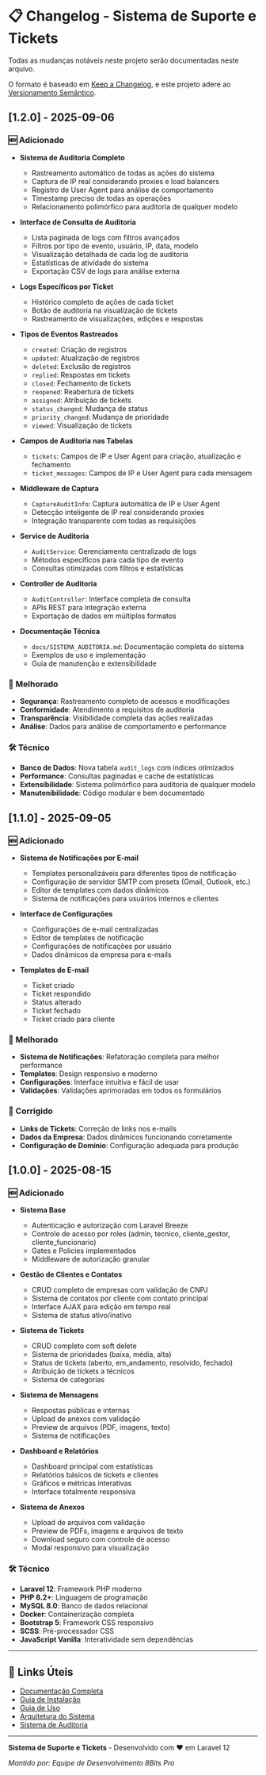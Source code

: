 # 📋 Changelog - Sistema de Suporte e Tickets

Todas as mudanças notáveis neste projeto serão documentadas neste arquivo.

O formato é baseado em [Keep a Changelog](https://keepachangelog.com/pt-BR/1.0.0/),
e este projeto adere ao [Versionamento Semântico](https://semver.org/lang/pt-BR/).

## [1.2.0] - 2025-09-06

### 🆕 Adicionado
- **Sistema de Auditoria Completo**
  - Rastreamento automático de todas as ações do sistema
  - Captura de IP real considerando proxies e load balancers
  - Registro de User Agent para análise de comportamento
  - Timestamp preciso de todas as operações
  - Relacionamento polimórfico para auditoria de qualquer modelo

- **Interface de Consulta de Auditoria**
  - Lista paginada de logs com filtros avançados
  - Filtros por tipo de evento, usuário, IP, data, modelo
  - Visualização detalhada de cada log de auditoria
  - Estatísticas de atividade do sistema
  - Exportação CSV de logs para análise externa

- **Logs Específicos por Ticket**
  - Histórico completo de ações de cada ticket
  - Botão de auditoria na visualização de tickets
  - Rastreamento de visualizações, edições e respostas

- **Tipos de Eventos Rastreados**
  - `created`: Criação de registros
  - `updated`: Atualização de registros
  - `deleted`: Exclusão de registros
  - `replied`: Respostas em tickets
  - `closed`: Fechamento de tickets
  - `reopened`: Reabertura de tickets
  - `assigned`: Atribuição de tickets
  - `status_changed`: Mudança de status
  - `priority_changed`: Mudança de prioridade
  - `viewed`: Visualização de tickets

- **Campos de Auditoria nas Tabelas**
  - `tickets`: Campos de IP e User Agent para criação, atualização e fechamento
  - `ticket_messages`: Campos de IP e User Agent para cada mensagem

- **Middleware de Captura**
  - `CaptureAuditInfo`: Captura automática de IP e User Agent
  - Detecção inteligente de IP real considerando proxies
  - Integração transparente com todas as requisições

- **Service de Auditoria**
  - `AuditService`: Gerenciamento centralizado de logs
  - Métodos específicos para cada tipo de evento
  - Consultas otimizadas com filtros e estatísticas

- **Controller de Auditoria**
  - `AuditController`: Interface completa de consulta
  - APIs REST para integração externa
  - Exportação de dados em múltiplos formatos

- **Documentação Técnica**
  - `docs/SISTEMA_AUDITORIA.md`: Documentação completa do sistema
  - Exemplos de uso e implementação
  - Guia de manutenção e extensibilidade

### 🔧 Melhorado
- **Segurança**: Rastreamento completo de acessos e modificações
- **Conformidade**: Atendimento a requisitos de auditoria
- **Transparência**: Visibilidade completa das ações realizadas
- **Análise**: Dados para análise de comportamento e performance

### 🛠️ Técnico
- **Banco de Dados**: Nova tabela `audit_logs` com índices otimizados
- **Performance**: Consultas paginadas e cache de estatísticas
- **Extensibilidade**: Sistema polimórfico para auditoria de qualquer modelo
- **Manutenibilidade**: Código modular e bem documentado

## [1.1.0] - 2025-09-05

### 🆕 Adicionado
- **Sistema de Notificações por E-mail**
  - Templates personalizáveis para diferentes tipos de notificação
  - Configuração de servidor SMTP com presets (Gmail, Outlook, etc.)
  - Editor de templates com dados dinâmicos
  - Sistema de notificações para usuários internos e clientes

- **Interface de Configurações**
  - Configurações de e-mail centralizadas
  - Editor de templates de notificação
  - Configurações de notificações por usuário
  - Dados dinâmicos da empresa para e-mails

- **Templates de E-mail**
  - Ticket criado
  - Ticket respondido
  - Status alterado
  - Ticket fechado
  - Ticket criado para cliente

### 🔧 Melhorado
- **Sistema de Notificações**: Refatoração completa para melhor performance
- **Templates**: Design responsivo e moderno
- **Configurações**: Interface intuitiva e fácil de usar
- **Validações**: Validações aprimoradas em todos os formulários

### 🐛 Corrigido
- **Links de Tickets**: Correção de links nos e-mails
- **Dados da Empresa**: Dados dinâmicos funcionando corretamente
- **Configuração de Domínio**: Configuração adequada para produção

## [1.0.0] - 2025-08-15

### 🆕 Adicionado
- **Sistema Base**
  - Autenticação e autorização com Laravel Breeze
  - Controle de acesso por roles (admin, tecnico, cliente_gestor, cliente_funcionario)
  - Gates e Policies implementados
  - Middleware de autorização granular

- **Gestão de Clientes e Contatos**
  - CRUD completo de empresas com validação de CNPJ
  - Sistema de contatos por cliente com contato principal
  - Interface AJAX para edição em tempo real
  - Sistema de status ativo/inativo

- **Sistema de Tickets**
  - CRUD completo com soft delete
  - Sistema de prioridades (baixa, média, alta)
  - Status de tickets (aberto, em_andamento, resolvido, fechado)
  - Atribuição de tickets a técnicos
  - Sistema de categorias

- **Sistema de Mensagens**
  - Respostas públicas e internas
  - Upload de anexos com validação
  - Preview de arquivos (PDF, imagens, texto)
  - Sistema de notificações

- **Dashboard e Relatórios**
  - Dashboard principal com estatísticas
  - Relatórios básicos de tickets e clientes
  - Gráficos e métricas interativas
  - Interface totalmente responsiva

- **Sistema de Anexos**
  - Upload de arquivos com validação
  - Preview de PDFs, imagens e arquivos de texto
  - Download seguro com controle de acesso
  - Modal responsivo para visualização

### 🛠️ Técnico
- **Laravel 12**: Framework PHP moderno
- **PHP 8.2+**: Linguagem de programação
- **MySQL 8.0**: Banco de dados relacional
- **Docker**: Containerização completa
- **Bootstrap 5**: Framework CSS responsivo
- **SCSS**: Pré-processador CSS
- **JavaScript Vanilla**: Interatividade sem dependências

---

## 🔗 Links Úteis

- [Documentação Completa](docs/)
- [Guia de Instalação](docs/INSTALACAO.md)
- [Guia de Uso](docs/USO_SISTEMA.md)
- [Arquitetura do Sistema](docs/ARQUITETURA.md)
- [Sistema de Auditoria](docs/SISTEMA_AUDITORIA.md)

---

**Sistema de Suporte e Tickets** - Desenvolvido com ❤️ em Laravel 12

*Mantido por: Equipe de Desenvolvimento 8Bits Pro*
